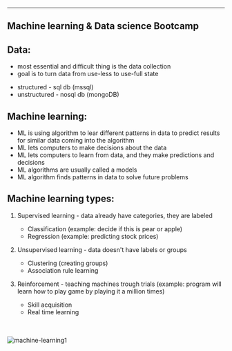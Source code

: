 ----------------------------------------
Machine learning & Data science Bootcamp
----------------------------------------

Data:
-----
- most essential and difficult thing is the data collection
- goal is to turn data from use-less to use-full state

* structured - sql db (mssql)
* unstructured - nosql db (mongoDB)


Machine learning:
-----------------
- ML is using algorithm to lear different patterns in data to predict results for similar data coming into the algorithm
- ML lets computers to make decisions about the data
- ML lets computers to learn from data, and they make predictions and decisions
- ML algorithms are usually called a models
- ML algorithm finds patterns in data to solve future problems


Machine learning types:
-----------------------

1) Supervised learning
        - data already have categories, they are labeled
   * Classification (example: decide if this is pear or apple)
   * Regression (example: predicting stock prices)

2) Unsupervised learning
        - data doesn't have labels or groups
    * Clustering (creating groups)
    * Association rule learning

3) Reinforcement
        - teaching machines trough trials (example: program will learn how to play game by playing it a million times)
    * Skill acquisition
    * Real time learning

<br></br>
![machine-learning1](https://user-images.githubusercontent.com/74961891/167394887-80eaea4f-5da6-43cd-8aa3-376d6a3f2658.png)
